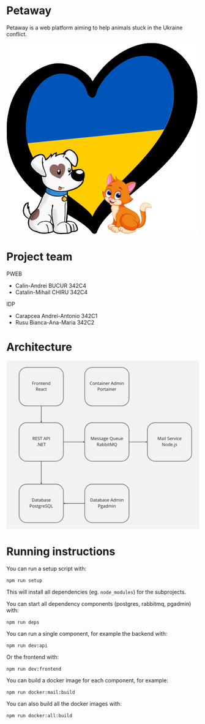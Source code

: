 
# Petaway

Petaway is a web platform aiming to help animals stuck in the Ukraine conflict.

![petaway](res/logo.png)

# Project team

PWEB
* Calin-Andrei BUCUR 342C4
* Catalin-Mihail CHIRU 342C4
  
IDP
* Carapcea Andrei-Antonio 342C1
* Rusu Bianca-Ana-Maria 342C2

# Architecture

![architecture](res/architecture.png)


# Running instructions

You can run a setup script with:

```
npm run setup
```

This will install all dependencies (eg. `node_modules`) for the subprojects.

You can start all dependency components (postgres, rabbitmq, pgadmin) with:
```
npm run deps
```

You can run a single component, for example the backend with:
```
npm run dev:api
```
Or the frontend with:
```
npm run dev:frontend
```

You can build a docker image for each component, for example:

```
npm run docker:mail:build
```
You can also build all the docker images with:
```
npm run docker:all:build
```
